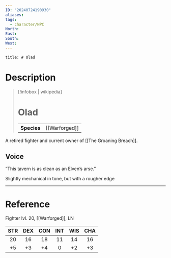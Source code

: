 ```yaml
---
ID: "20240724190930"
aliases: 
tags:
  - character/NPC
North: 
East: 
South: 
West:
---
```

```toc
title: # Olad
```

# Description

>[!infobox | wikipedia]
> # Olad
> | | |
> | --- | --- |
> | **Species** | [[Warforged]] |

A retired fighter and current owner of [[The Groaning Breach]].


## Voice

“This tavern is as clean as an Elven’s arse.”

Slightly mechanical in tone, but with a rougher edge


---

# Reference

Fighter lvl. 20, [[Warforged]], LN

| STR | DEX | CON | INT | WIS | CHA |
|:---:|:---:|:---:|:---:|:---:|:---:|
| 20  | 16  | 18  | 11  | 14  | 16  |
| +5  | +3  | +4  |  0  | +2  | +3  |
